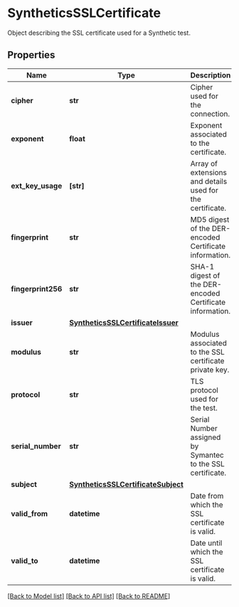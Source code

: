 # SyntheticsSSLCertificate

Object describing the SSL certificate used for a Synthetic test.

## Properties
Name | Type | Description | Notes
------------ | ------------- | ------------- | -------------
**cipher** | **str** | Cipher used for the connection. | [optional] 
**exponent** | **float** | Exponent associated to the certificate. | [optional] 
**ext_key_usage** | **[str]** | Array of extensions and details used for the certificate. | [optional] 
**fingerprint** | **str** | MD5 digest of the DER-encoded Certificate information. | [optional] 
**fingerprint256** | **str** | SHA-1 digest of the DER-encoded Certificate information. | [optional] 
**issuer** | [**SyntheticsSSLCertificateIssuer**](SyntheticsSSLCertificateIssuer.md) |  | [optional] 
**modulus** | **str** | Modulus associated to the SSL certificate private key. | [optional] 
**protocol** | **str** | TLS protocol used for the test. | [optional] 
**serial_number** | **str** | Serial Number assigned by Symantec to the SSL certificate. | [optional] 
**subject** | [**SyntheticsSSLCertificateSubject**](SyntheticsSSLCertificateSubject.md) |  | [optional] 
**valid_from** | **datetime** | Date from which the SSL certificate is valid. | [optional] 
**valid_to** | **datetime** | Date until which the SSL certificate is valid. | [optional] 

[[Back to Model list]](README.md#documentation-for-models) [[Back to API list]](README.md#documentation-for-api-endpoints) [[Back to README]](README.md)


